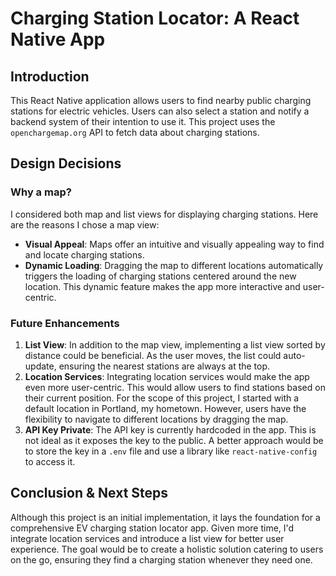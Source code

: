 # Charging Station Locator: A React Native App

## Introduction

This React Native application allows users to find nearby public charging stations for electric vehicles. Users can also select a station and notify a backend system of their intention to use it. This project uses the `openchargemap.org` API to fetch data about charging stations.

## Design Decisions

### Why a map?

I considered both map and list views for displaying charging stations. Here are the reasons I chose a map view:

- **Visual Appeal**: Maps offer an intuitive and visually appealing way to find and locate charging stations.
- **Dynamic Loading**: Dragging the map to different locations automatically triggers the loading of charging stations centered around the new location. This dynamic feature makes the app more interactive and user-centric.

### Future Enhancements

1. **List View**: In addition to the map view, implementing a list view sorted by distance could be beneficial. As the user moves, the list could auto-update, ensuring the nearest stations are always at the top.
2. **Location Services**: Integrating location services would make the app even more user-centric. This would allow users to find stations based on their current position. For the scope of this project, I started with a default location in Portland, my hometown. However, users have the flexibility to navigate to different locations by dragging the map.
3. **API Key Private**: The API key is currently hardcoded in the app. This is not ideal as it exposes the key to the public. A better approach would be to store the key in a `.env` file and use a library like `react-native-config` to access it.

## Conclusion & Next Steps

Although this project is an initial implementation, it lays the foundation for a comprehensive EV charging station locator app. Given more time, I'd integrate location services and introduce a list view for better user experience. The goal would be to create a holistic solution catering to users on the go, ensuring they find a charging station whenever they need one.
